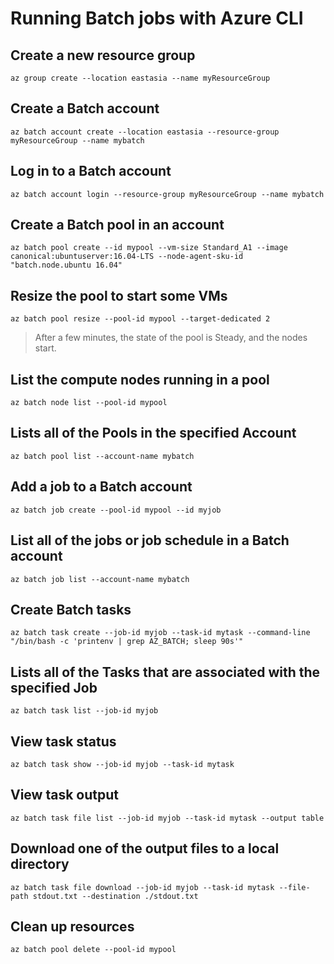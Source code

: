 # Running Batch jobs with Azure CLI

## Create a new resource group
`az group create --location eastasia --name myResourceGroup`

## Create a Batch account
`az batch account create --location eastasia --resource-group myResourceGroup --name mybatch`

## Log in to a Batch account
`az batch account login --resource-group myResourceGroup --name mybatch`

## Create a Batch pool in an account
`az batch pool create --id mypool --vm-size Standard_A1 --image canonical:ubuntuserver:16.04-LTS --node-agent-sku-id "batch.node.ubuntu 16.04"`

## Resize the pool to start some VMs
`az batch pool resize --pool-id mypool --target-dedicated 2`

> After a few minutes, the state of the pool is Steady, and the nodes start.

## List the compute nodes running in a pool
`az batch node list --pool-id mypool`

## Lists all of the Pools in the specified Account
`az batch pool list --account-name mybatch`

## Add a job to a Batch account
`az batch job create --pool-id mypool --id myjob`

## List all of the jobs or job schedule in a Batch account
`az batch job list --account-name mybatch`

## Create Batch tasks
`az batch task create --job-id myjob --task-id mytask --command-line "/bin/bash -c 'printenv | grep AZ_BATCH; sleep 90s'"`

## Lists all of the Tasks that are associated with the specified Job
`az batch task list --job-id myjob`

## View task status
`az batch task show --job-id myjob --task-id mytask`

## View task output
`az batch task file list --job-id myjob --task-id mytask --output table`

## Download one of the output files to a local directory
`az batch task file download --job-id myjob --task-id mytask --file-path stdout.txt --destination ./stdout.txt`

## Clean up resources
`az batch pool delete --pool-id mypool`